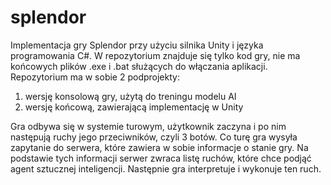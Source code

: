 # splendor
Implementacja gry Splendor przy użyciu silnika Unity i języka programowania C#. W repozytorium
znajduje się tylko kod gry, nie ma końcowych plików .exe i .bat służących do włączania aplikacji.
Repozytorium ma w sobie 2 podprojekty:
1. wersję konsolową gry, użytą do treningu modelu AI
2. wersję końcową, zawierającą implementację w Unity
   
Gra odbywa się w systemie turowym, użytkownik zaczyna i po nim następują ruchy jego przeciwników, czyli 3 botów. 
Co turę gra wysyła zapytanie do serwera, które zawiera w sobie informacje o stanie gry. Na podstawie tych informacji
serwer zwraca listę ruchów, które chce podjąć agent sztucznej inteligencji. Następnie gra interpretuje i wykonuje
ten ruch.
